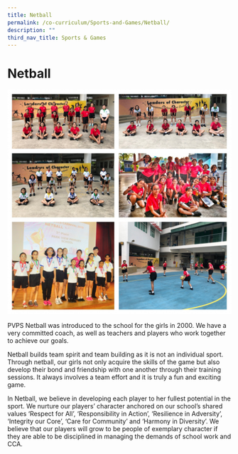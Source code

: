 ```yaml
---
title: Netball
permalink: /co-curriculum/Sports-and-Games/Netball/
description: ""
third_nav_title: Sports & Games
---
```

# **Netball**

![](/images/Netball%202021%2001.jpg)


PVPS Netball was introduced to the school for the girls in 2000. We have a very committed coach, as well as teachers and players who work together to achieve our goals.

Netball builds team spirit and team building as it is not an individual sport. Through netball, our girls not only acquire the skills of the game but also develop their bond and friendship with one another through their training sessions. It always involves a team effort and it is truly a fun and exciting game.

In Netball, we believe in developing each player to her fullest potential in the sport. We nurture our players’ character anchored on our school’s shared values ‘Respect for All’, ‘Responsibility in Action’, ‘Resilience in Adversity’, ‘Integrity our Core’, ‘Care for Community’ and ‘Harmony in Diversity’. We believe that our players will grow to be people of exemplary character if they are able to be disciplined in managing the demands of school work and CCA.

